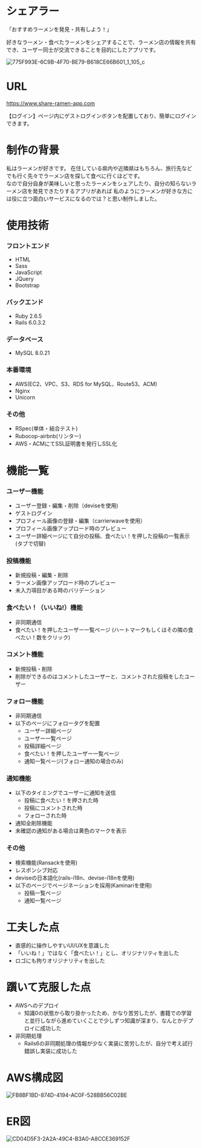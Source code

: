 # シェアラー
「おすすめラーメンを発見・共有しよう！」  

好きなラーメン・食べたラーメンをシェアすることで、ラーメン店の情報を共有でき、ユーザー同士が交流できることを目的にしたアプリです。  


![775F993E-6C9B-4F70-BE79-B618CE66B601_1_105_c](https://user-images.githubusercontent.com/63524359/95813830-baa8bf80-0d53-11eb-9d65-c9cf847e71c3.jpeg)


# URL
https://www.share-ramen-app.com    

【ログイン】ページ内にゲストログインボタンを配置しており、簡単にログインできます。  


# 制作の背景
私はラーメンが好きです。  在住している県内や近隣県はもちろん、旅行先などでも行く先々でラーメン店を探して食べに行くほどです。   
なので自分自身が美味しいと思ったラーメンをシェアしたり、自分の知らないラーメン店を発見できたりするアプリがあれば
私のようにラーメンが好きな方には役に立つ面白いサービスになるのでは？と思い制作しました。  


# 使用技術
### フロントエンド
- HTML 
- Sass  
- JavaScript
- JQuery
- Bootstrap  
### バックエンド
- Ruby 2.6.5 
- Rails 6.0.3.2  
### データベース
- MySQL 8.0.21  
### 本番環境
- AWS(EC2、VPC、S3、RDS for MySQL、Route53、ACM)  
- Nginx 
- Unicorn  
### その他
- RSpec(単体・結合テスト)  
- Rubocop-airbnb(リンター)  
- AWS・ACMにてSSL証明書を発行しSSL化   


# 機能一覧
### ユーザー機能
- ユーザー登録・編集・削除（deviseを使用) 
- ゲストログイン 
- プロフィール画像の登録・編集（carrierwaveを使用） 
- プロフィール画像アップロード時のプレビュー 
- ユーザー詳細ページにて自分の投稿、食べたい！を押した投稿の一覧表示(タブで切替)  
### 投稿機能
- 新規投稿・編集・削除 
- ラーメン画像アップロード時のプレビュー 
- 未入力項目がある時のバリデーション  
### 食べたい！（いいね!）機能
- 非同期通信 
- 食べたい！を押したユーザー一覧ページ 
(ハートマークもしくはその隣の食べたい！数をクリック)  
### コメント機能
- 新規投稿・削除 
- 削除ができるのはコメントしたユーザーと、コメントされた投稿をしたユーザー  
### フォロー機能
- 非同期通信 
- 以下のページにフォロータグを配置 
  + ユーザー詳細ページ  
  + ユーザー一覧ページ  
  + 投稿詳細ページ  
  + 食べたい！を押したユーザー一覧ページ  
  + 通知一覧ページ(フォロー通知の場合のみ)
### 通知機能
- 以下のタイミングでユーザーに通知を送信  
  + 投稿に食べたい！を押された時 
  + 投稿にコメントされた時 
  + フォローされた時 
- 通知全削除機能 
- 未確認の通知がある場合は黄色のマークを表示  
### その他
- 検索機能(Ransackを使用) 
- レスポンシブ対応 
- deviseの日本語化(rails-i18n、devise-i18nを使用) 
- 以下のページでページネーションを採用(Kaminariを使用) 
  + 投稿一覧ページ 
  + 通知一覧ページ


# 工夫した点
- 直感的に操作しやすいUI/UXを意識した
- 「いいね！」ではなく「食べたい！」とし、オリジナリティを出した
- ロゴにも拘りオリジナリティを出した


# 躓いて克服した点
- AWSへのデプロイ  
  + 知識0の状態から取り掛かったため、かなり苦労したが、書籍での学習と並行しながら進めていくことで少しずつ知識が深まり、なんとかデプロイに成功した
- 非同期処理  
  + Rails6の非同期処理の情報が少なく実装に苦労したが、自分で考え試行錯誤し実装に成功した

# AWS構成図
![FB8BF1BD-874D-4194-AC0F-528BB56C02BE](https://user-images.githubusercontent.com/63524359/95812668-e2e2ef00-0d50-11eb-954d-25d414e10b5f.jpeg)


# ER図
![CD04D5F3-2A2A-49C4-B3A0-A8CCE369152F](https://user-images.githubusercontent.com/63524359/95812808-2e959880-0d51-11eb-94c4-7436973261d6.jpeg)
